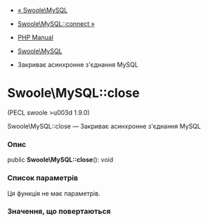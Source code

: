 - [« Swoole\MySQL](class.swoole-mysql.md)
- [Swoole\MySQL::connect »](swoole-mysql.connect.md)

- [PHP Manual](index.md)
- [Swoole\MySQL](class.swoole-mysql.md)
- Закриває асинхронне з'єднання MySQL

# Swoole\MySQL::close

(PECL swoole \>u003d 1.9.0)

Swoole\MySQL::close — Закриває асинхронне з'єднання MySQL

### Опис

public **Swoole\MySQL::close**(): void

### Список параметрів

Ця функція не має параметрів.

### Значення, що повертаються
